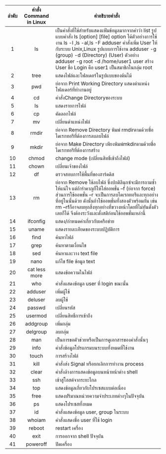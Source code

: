 ลำดับ |คำสั่ง Command in Linux|คำอธิบายคำสั่ง|
:-----:|:-----------------:|--------------------|
 1 | ls | เป็นคำสั่งที่ใช้สำหรับแสดงแฟ้มข้อมูลมากจากคำว่า list รูปแบบคำสั่ง ls [option] [file] option ได้ตัวอย่างการใช้งาน ls -l ,ls -al,ls -F adduser คำสั่งเพิ่ม User ให้กับระบบ Unix,Linux รูปแบบการใช้งาน adduser -g (group) -d (Directory) (User) ตัวอย่าง adduser -g root -d /home/user1 user สร้าง User ชื่อ Login คือ user1 เป็นสมาชิกในกลุ่ม root |
 2 | tree | แสดงไฟล์และโฟลเดอร์ในรูปแบบของต้นไม้ |
 3 | pwd |ย่อจาก Print Working Directory แสดงตำแหน่งโฟลเดอร์ที่ทำงานอยู่ |
 4 | cd | คำสั่งChange Directoryของระบบ |
 5 | ls | แสดงรายการไฟล์ |
 6 | cp | คัดลอกไฟล์ |
 7 | mv | เปลี่ยนตำแหน่งไฟล์ |
 8 | rmdir | ย่อจาก Remove Directory พิมพ์ rmdirตามด้วยชื่อไดเรกทอรีที่ต้องการลบลบไฟล์ |
 9 | mkdir | ย่อจาก Make Directory  เพียงพิมพ์mkdirตามด้วยชื่อไดเรกทอรีที่ต้องการสร้าง |
 10 | chmod | change mode (เปลี่ยนสิทธิ์เข้าถึงไฟล์)|
 11 | chown | เปลี่ยนเจ้าของไฟล์ |
 12 | df | ตรวจสอบการใช้พื้นที่ของฮาร์ดดิส |
 13 | rm | ย่อจาก Remove ใช้ลบไฟล์ ซึ่งปกติลีนุกซ์จะมีการถามซ้ำให้แน่ใจ แต่ถ้ารำคาญก็ให้ใส่ออพชั่น –f (ย่อจาก force) ส่วนการใช้ออพชั่น –r จะเป็นการลบไดเรกทอรีและทุกอย่างที่อยู่ในนั้นด้วย ดังนั้นถ้าใช้ออพชั่นทั้งสองตัวพร้อมกัน เช่น rm –rfก็อาจลบทุกสิ่งทุกอย่างที่ขวางหน้าโดยที่ไม่ทันตั้งตัวเลยก็ได้ จึงต้องระวังและตั้งสติก่อนใช้ออพชั่นเหล่านี้ |
 14 | ifconfig | แสดง/กำหนดค่าเกี่ยวกับเครือข่าย |
 15 | uname | แสดงรายละเอียดของระบบปฏิบัติการ |
 16 | find | ค้นหาไฟล์ |
 17 | grep | ค้นหาตามเงื่อนไข |
 18 | sed | ค้นหาและวาง text file |
 19 | nano | แก้ไข file ข้อมูล text |
 20 | cat less more | แสดงข้อความในไฟล์ |
 21 | who | คำสั่งแสดงข้อมูล user ที่ login ขณะนั้น|
 22 | adduser | เพิ่มผู้ใช้ |
 23 | deluser | ลบผู้ใช้ |
 24 | passwd | เปลี่ยนรหัส
 25 | usermod | เปลี่ยนสิทธิ์การเข้าถึง |
 26 | addgroup | เพิ่มกลุ่ม |
 27 | delgroup | ลบกลุ่ม
 28 | man | เป็นการขอตัวช่วยหรือเป็นการดูเอกสารของคำสั่งนั้นๆ |
 29 | info | คำสั่งข้อมูลโปรแกรมบนระบบทั้งหมดที่ใช้งาน |
 30 | touch | การสร้างไฟล์ |
 31 | kill | คำสั่งส่ง Signal หรือยกเลิกการทำงาน process |
 32 | clear  | คำสั่งล้างการแสดงข้อมูลบนหน้าหน้าต่าง shell | 
 33 | ssh | เข้าสู่โฮสต์จากระยะไกล | 
 34 | top | แสดงข้อมูลเกี่ยวกับโปรเซสแบบต่อเนื่อง |
 35 | free |แสดงปริมาณหน่วยความจำประเภทต่างๆในปัจจุบัน |
 36 | ps | แสดงโปรเซสทั้งหมด |
 37 | id | คำสั่งแสดงข้อมูล user, group ในระบบ|
 38 | whoiam | คำสั่งแสดงชื่อ user ที่ใช้ login |
 39 | reboot | restart เครื่อง|
 40 | exit | การออกจาก shell ปัจจุบัน | 
 41 | poweroff | ปิดเครื่อง |
